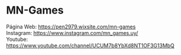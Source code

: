 # MN-Games
Página Web: https://pen2979.wixsite.com/mn-games<br>
Instagram: https://www.instagram.com/mn_games.uy/<br>
Youtube: https://www.youtube.com/channel/UCUM7b8YbXd8NT1OF3G13MbQ
